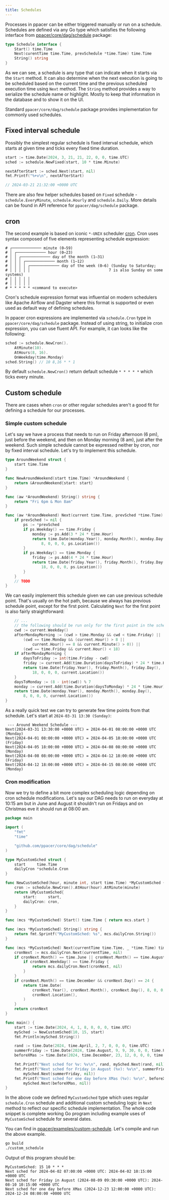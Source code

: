```yaml
---
title: Schedules
---
```


Processes in ppacer can be either triggered manually or run on a schedule.
Schedules are defined via any Go type which satisfies the following interface
from
[ppacer/core/dag/schedule](https://pkg.go.dev/github.com/ppacer/core/dag/schedule)
package:


```go
type Schedule interface {
	Start() time.Time
	Next(curentTime time.Time, prevSchedule *time.Time) time.Time
	String() string
}
```

As we can see, a schedule is any type that can indicate when it starts via the
`Start` method. It can also determine when the next execution is going to be
scheduled based on the current time and the previous scheduled execution time
using `Next` method. The `String` method provides a way to serialize the
schedule name or highlight. Mostly to keep that information in the database and
to show it on the UI.


Standard `ppacer/core/dag/schedule` package provides implementation for
commonly used schedules.


## Fixed interval schedule

Possibly the simplest regular schedule is fixed interval schedule, which starts
at given time and ticks every fixed time duration.

```go
start := time.Date(2024, 3, 21, 21, 22, 0, 0, time.UTC)
sched := schedule.NewFixed(start, 10 * time.Minute)

nextAfterStart := sched.Next(start, nil)
fmt.Printf("%+v\n", nextAfterStart)

// 2024-03-21 21:32:00 +0000 UTC
```

There are also few helper schedules based on `Fixed` schedule -
`schedule.EveryMinute`, `schedule.Hourly` and `schedule.Daily`. More details
can be found in API reference for `ppacer/dag/schedule` package.


## cron

The second example is based on iconic `*-UNIX` scheduler
[cron](https://en.wikipedia.org/wiki/Cron). Cron uses syntax composed of five
elements representing schedule expression:


```
# ┌───────────── minute (0–59)
# │ ┌───────────── hour (0–23)
# │ │ ┌───────────── day of the month (1–31)
# │ │ │ ┌───────────── month (1–12)
# │ │ │ │ ┌───────────── day of the week (0–6) (Sunday to Saturday;
# │ │ │ │ │                                   7 is also Sunday on some systems)
# │ │ │ │ │
# │ │ │ │ │
# * * * * * <command to execute>
```

Cron's schedule expression format was influential on modern schedulers like
Apache Airflow and Dagster where this format is supported or even used as
default way of defining schedules.

In ppacer cron expressions are implemented via `schedule.Cron` type in
`ppacer/core/dag/schedule` package. Instead of using string, to initialize cron
expression, you can use fluent API. For example, it can looks like the
following:


```go
sched := schedule.NewCron().
    AtMinute(10).
    AtHours(8, 16).
    OnWeekday(time.Monday)
sched.String() // 10 8,16 * * 1
```

By default `schedule.NewCron()` return default schedule `* * * * *` which ticks
every minute.


## Custom schedule

There are cases when `cron` or other regular schedules aren't a good fit for
defining a schedule for our processes.

### Simple custom schedule

Let's say we have a process that needs to run on Friday afternoon (6 pm), just
before the weekend, and then on Monday morning (8 am), just after the weekend.
Such simple schedule cannot be expressed neither by cron, nor by fixed interval
schedule. Let's try to implement this schedule.

```go
type AroundWeekend struct {
    start time.Time
}

func NewAroundWeekend(start time.Time) *AroundWeekend {
    return &AroundWeekend{start: start}
}

func (aw *AroundWeekend) String() string {
    return "Fri 6pm & Mon 8am"
}

func (aw *AroundWeekend) Next(current time.Time, prevSched *time.Time) time.Time {
    if prevSched != nil {
        ps := *prevSched
        if ps.Weekday() == time.Friday {
            monday := ps.Add(3 * 24 * time.Hour)
            return time.Date(monday.Year(), monday.Month(), monday.Day(),
                8, 0, 0, 0, ps.Location())
        }
        if ps.Weekday() == time.Monday {
            friday := ps.Add(4 * 24 * time.Hour)
            return time.Date(friday.Year(), friday.Month(), friday.Day(),
                18, 0, 0, 0, ps.Location())
        }
    }
    // TODO
}
```

We can easily implement this schedule given we can use previous schedule point.
That's usually on the hot path, because we always has previous schedule point,
except for the first point. Calculating `Next` for the first point is also
fairly straightforward:

```go
    // ...
    // the following should be run only for the first point in the schedule
    cwd := current.Weekday()
    afterMondayMorning := (cwd > time.Monday && cwd < time.Friday) ||
        (cwd == time.Monday && (current.Hour() > 8 ||
            current.Hour() == 8 && current.Minute() > 0)) ||
        (cwd == time.Friday && current.Hour() < 18)
    if afterMondayMorning {
        daysToFriday := int(time.Friday - cwd)
        friday := current.Add(time.Duration(daysToFriday) * 24 * time.Hour)
        return time.Date(friday.Year(), friday.Month(), friday.Day(),
            18, 0, 0, 0, current.Location())
    }
    daysToMonday := (8 - int(cwd)) % 7
    monday := current.Add(time.Duration(daysToMonday) * 24 * time.Hour)
    return time.Date(monday.Year(), monday.Month(), monday.Day(),
        8, 0, 0, 0, current.Location())
}
```

As a really quick test we can try to generate few time points from that
schedule. Let's start at `2024-03-31 13:30 (Sunday)`:


```
 --- Around Weekend Schedule ---
Next(2024-03-31 13:30:00 +0000 UTC) = 2024-04-01 08:00:00 +0000 UTC (Monday)
Next(2024-04-01 08:00:00 +0000 UTC) = 2024-04-05 18:00:00 +0000 UTC (Friday)
Next(2024-04-05 18:00:00 +0000 UTC) = 2024-04-08 08:00:00 +0000 UTC (Monday)
Next(2024-04-08 08:00:00 +0000 UTC) = 2024-04-12 18:00:00 +0000 UTC (Friday)
Next(2024-04-12 18:00:00 +0000 UTC) = 2024-04-15 08:00:00 +0000 UTC (Monday)
```


### Cron modification

Now we try to define a bit more complex scheduling logic depending on cron
schedule modifications. Let's say our DAG needs to run on everyday at 10:15 am
but in June and August it shouldn't run on Fridays and on Christmas eve it
should run at 08:00 am.


```go
package main

import (
    "fmt"
    "time"

    "github.com/ppacer/core/dag/schedule"
)

type MyCustomSched struct {
    start     time.Time
    dailyCron *schedule.Cron
}

func NewCustomSched(hour, minute int, start time.Time) *MyCustomSched {
    cron := schedule.NewCron().AtHour(hour).AtMinute(minute)
    return &MyCustomSched{
        start:     start,
        dailyCron: cron,
    }
}

func (mcs *MyCustomSched) Start() time.Time { return mcs.start }

func (mcs *MyCustomSched) String() string {
    return fmt.Sprintf("MyCustomSched: %s", mcs.dailyCron.String())
}

func (mcs *MyCustomSched) Next(currentTime time.Time, _ *time.Time) time.Time {
    cronNext := mcs.dailyCron.Next(currentTime, nil)
    if cronNext.Month() == time.June || cronNext.Month() == time.August {
        if cronNext.Weekday() == time.Friday {
            return mcs.dailyCron.Next(cronNext, nil)
        }
    }
    if cronNext.Month() == time.December && cronNext.Day() == 24 {
        return time.Date(
            cronNext.Year(), cronNext.Month(), cronNext.Day(), 8, 0, 0, 0,
            cronNext.Location(),
        )
    }
    return cronNext
}

func main() {
    start := time.Date(2024, 4, 1, 8, 0, 0, 0, time.UTC)
    mySched := NewCustomSched(10, 15, start)
    fmt.Println(mySched.String())

    rand := time.Date(2024, time.April, 2, 7, 0, 0, 0, time.UTC)
    summerFriday := time.Date(2024, time.August, 9, 9, 30, 0, 0, time.UTC)
    beforeXMas := time.Date(2024, time.December, 23, 12, 0, 0, 0, time.UTC)

    fmt.Printf("Next sched for %v: %v\n", rand, mySched.Next(rand, nil))
    fmt.Printf("Next sched for Friday in August (%v): %v\n", summerFriday,
        mySched.Next(summerFriday, nil))
    fmt.Printf("Next sched for one day before XMas (%v): %v\n", beforeXMas,
        mySched.Next(beforeXMas, nil))
}
```

In the above code we defined `MyCustomSched` type which uses regular
`schedule.Cron` schedule and additional custom scheduling logic in `Next`
method to reflect our specific schedule implementation. The whole code snippet
is complete working Go program including example uses of `MyCustomSched`
schedule for several dates.

You can find in
[ppacer/examples/custom-schedule](https://github.com/ppacer/examples/tree/main/custom-schedule).
Let's compile and run the above example.

```bash
go build
./custom_schedule
```

Output of this program should be:

```
MyCustomSched: 15 10 * * *
Next sched for 2024-04-02 07:00:00 +0000 UTC: 2024-04-02 10:15:00 +0000 UTC
Next sched for Friday in August (2024-08-09 09:30:00 +0000 UTC): 2024-08-10 10:15:00 +0000 UTC
Next sched for one day before XMas (2024-12-23 12:00:00 +0000 UTC): 2024-12-24 08:00:00 +0000 UTC
```

